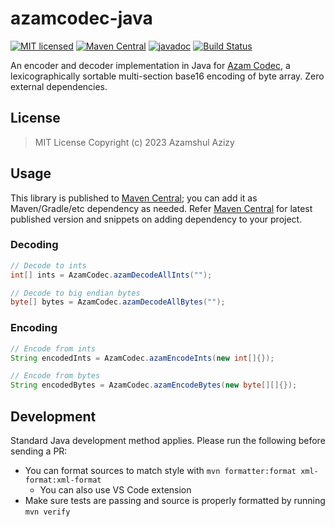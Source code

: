 # azamcodec-java

[![MIT licensed](https://img.shields.io/badge/license-mit-blue.svg)](https://raw.githubusercontent.com/azam/azamcodec-java/master/license)
[![Maven Central](https://img.shields.io/maven-central/v/io.azam.azamcodec/azamcodec)](https://central.sonatype.com/artifact/io.azam.azamcodec/azamcodec)
[![javadoc](https://javadoc.io/badge2/io.azam.azamcodec/azamcodec/javadoc.svg)](https://javadoc.io/doc/io.azam.azamcodec/azamcodec)
[![Build Status](https://github.com/azam/azamcodec-java/actions/workflows/build.yml/badge.svg)](https://github.com/azam/azamcodec-java/actions/workflows/build.yml)

An encoder and decoder implementation in Java for [Azam Codec](https://github.com/azam/azamcodec), a lexicographically sortable multi-section base16 encoding of byte array. Zero external dependencies.

## License

> MIT License Copyright (c) 2023 Azamshul Azizy

## Usage

This library is published to [Maven Central](https://central.sonatype.com/artifact/io.azam.azamcodec/azamcodec); you can add it as Maven/Gradle/etc dependency as needed. Refer [Maven Central](https://central.sonatype.com/artifact/io.azam.azamcodec/azamcodec) for latest published version and snippets on adding dependency to your project.

### Decoding

```java
// Decode to ints
int[] ints = AzamCodec.azamDecodeAllInts("");

// Decode to big endian bytes
byte[] bytes = AzamCodec.azamDecodeAllBytes("");
```

### Encoding

```java
// Encode from ints
String encodedInts = AzamCodec.azamEncodeInts(new int[]{});

// Encode from bytes
String encodedBytes = AzamCodec.azamEncodeBytes(new byte[][]{});
```

## Development

Standard Java development method applies.
Please run the following before sending a PR:

* You can format sources to match style with ```mvn formatter:format xml-format:xml-format```
  * You can also use VS Code extension
* Make sure tests are passing and source is properly formatted by running ```mvn verify```
